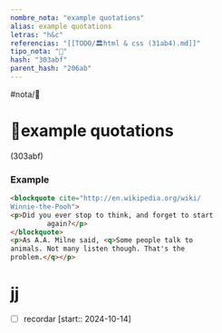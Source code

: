 ```yaml
---
nombre_nota: "example quotations"
alias: example quotations
letras: "h&c"
referencias: "[[TODO/🏛️html & css (31ab4).md]]"
tipo_nota: "📑"
hash: "303abf"
parent_hash: "206ab"
---
```


#nota/📑

# 📑example quotations
<div class="hash">(303abf)</div>

### Example
```html
<blockquote cite="http://en.wikipedia.org/wiki/
Winnie-the-Pooh">
<p>Did you ever stop to think, and forget to start
		 again?</p>
</blockquote>
<p>As A.A. Milne said, <q>Some people talk to
animals. Not many listen though. That's the
problem.</q></p>
```




# jj 


- [ ] recordar  [start:: 2024-10-14]
